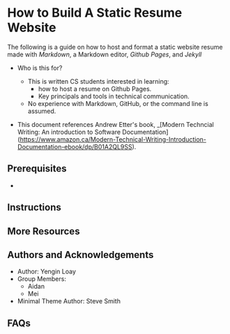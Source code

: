 # How to Build A Static Resume Website 

The following is a guide on how to host and format a static website resume made with *Markdown*, a Markdown editor, 
*Github Pages*, and *Jekyll*

- Who is this for? 
  - This is written CS students interested in learning:
    - how to host a resume on Github Pages.
    - Key principals and tools in technical communication.
  - No experience with Markdown, GitHub, or the command line is assumed.

- This document references Andrew Etter's book, _[Modern Techncial Writing: An introduction to Software Documentation]
(https://www.amazon.ca/Modern-Technical-Writing-Introduction-Documentation-ebook/dp/B01A2QL9SS).

## Prerequisites

- 


## Instructions

## More Resources

## Authors and Acknowledgements

- Author: Yengin Loay
- Group Members: 
  - Aidan
  - Mei
- Minimal Theme Author: Steve Smith

## FAQs
